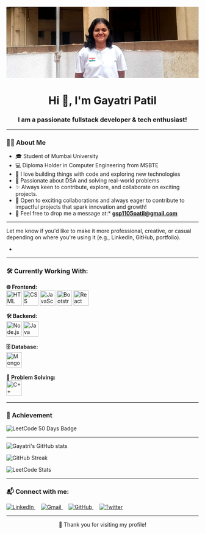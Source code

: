 ![Banner](./banner%209.jpg)


<h1 align="center">Hi 👋, I'm Gayatri Patil</h1>
<h3 align="center">I am a passionate fullstack developer & tech enthusiast!</h3>

---

### 👩‍🎓 About Me
- 🎓 Student of Mumbai University  
- 💻 Diploma Holder in Computer Engineering from MSBTE  
- 🚀 I love building things with code and exploring new technologies  
- 🧠 Passionate about DSA and solving real-world problems  
- ✨ Always keen to contribute, explore, and collaborate on exciting projects.
- 🚀 Open to exciting collaborations and always eager to contribute to impactful projects that spark innovation and growth!
- 📨 Feel free to drop me a message at:* **[gsp1105patil@gmail.com](mailto:gsp1105patil@gmail.com)**

---

Let me know if you'd like to make it more professional, creative, or casual depending on where you're using it (e.g., LinkedIn, GitHub, portfolio).

- 

---

### 🛠️ Currently Working With:
<!-- Frontend -->
<p align="left">
  <strong>🌐 Frontend:</strong><br/>
  <img src="https://cdn.jsdelivr.net/gh/devicons/devicon/icons/html5/html5-original.svg" width="40" height="40" title="HTML"/>
  <img src="https://cdn.jsdelivr.net/gh/devicons/devicon/icons/css3/css3-original.svg" width="40" height="40" title="CSS"/>
  <img src="https://cdn.jsdelivr.net/gh/devicons/devicon/icons/javascript/javascript-original.svg" width="40" height="40" title="JavaScript"/>
  <img src="https://cdn.jsdelivr.net/gh/devicons/devicon/icons/bootstrap/bootstrap-original.svg" width="40" height="40" title="Bootstrap"/>
  <img src="https://cdn.jsdelivr.net/gh/devicons/devicon/icons/react/react-original.svg" width="40" height="40" title="React"/>
</p>

<!-- Backend -->
<p align="left">
  <strong>🛠️ Backend:</strong><br/>
  <img src="https://cdn.jsdelivr.net/gh/devicons/devicon/icons/nodejs/nodejs-original.svg" width="40" height="40" title="Node.js"/>
  <img src="https://cdn.jsdelivr.net/gh/devicons/devicon/icons/java/java-original.svg" width="40" height="40" title="Java"/>
</p>

<!-- Database -->
<p align="left">
  <strong>🗄️ Database:</strong><br/>
  <img src="https://cdn.jsdelivr.net/gh/devicons/devicon/icons/mongodb/mongodb-original.svg" width="40" height="40" title="MongoDB"/>
</p>

<!-- Problem Solving -->
<p align="left">
  <strong>🧠 Problem Solving:</strong><br/>
  <img src="https://cdn.jsdelivr.net/gh/devicons/devicon/icons/cplusplus/cplusplus-original.svg" width="40" height="40" title="C++"/>
</p>

</p>

---

<h3 align="left">🏅 Achievement </h3>
<p align="left">
  <img src="https://github.com/patilgayatri05/patilgayatri05/blob/main/leetcode-50days.gif.gif" width="150" alt="LeetCode 50 Days Badge"/>
</p>

---

![Gayatri's GitHub stats](https://github-readme-stats.vercel.app/api?username=patilgayatri05&show_icons=true&theme=dark)

![GitHub Streak](https://github-readme-streak-stats.herokuapp.com/?user=patilgayatri05&theme=dark)

![LeetCode Stats](https://leetcard.jacoblin.cool/gayatrip11?theme=dark&font=Meera%20Inimai)

---

### 📬 Connect with me:

<p align="left">
  <a href="https://www.linkedin.com/in/gayatri-patil-0388a027b" target="_blank" style="margin-right: 15px;">
    <img src="https://cdn.jsdelivr.net/gh/devicons/devicon/icons/linkedin/linkedin-original.svg" alt="LinkedIn" width="40" height="40"/>
  </a>
  <a href="mailto:gsp1105patil@gamil.com" target="_blank" style="margin-right: 15px;">
    <img src="https://upload.wikimedia.org/wikipedia/commons/4/4e/Gmail_Icon.png" alt="Gmail" width="40" height="40"/>
  </a>
  <a href="https://github.com/patiligayatri05" target="_blank" style="margin-right: 15px;">
    <img src="https://cdn.jsdelivr.net/gh/devicons/devicon/icons/github/github-original.svg" alt="GitHub" width="40" height="40"/>
  </a>
  <a href="https://x.com/PatilGayatree11" target="_blank" style="margin-right: 15px;">
    <img src="https://cdn-icons-png.flaticon.com/512/733/733579.png" alt="Twitter" width="40" height="40"/>
  </a>
</p>


---



<p align="center">💖 Thank you for visiting my profile!</p>

